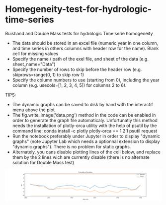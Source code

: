 # Homegeneity-test-for-hydrologic-time-series
Buishand and Double Mass tests for hydrologic Time serie homogeneity

- The data should be stored in an excel file (numeric year in one column, and time series in others columns with header row for the name). Blank cell for missing values
- Specify the name / path of the exel file, and sheet of the data (e.g. sheet_name="Data")
- Specify the number of rows to skip before the header row (e.g. skiprows=range(0, 1) to skip row 1)
- Specify the column numbers to use (starting from 0), including the year column (e.g. usecols=[1, 2, 3, 4, 5]) for columns 2 to 6).

TIPS: 
- The dynamic graphs can be saved to disk by hand with the interactif menu above the plot
- The fig.write_image('data.png') method in the code can be enabled in order to generate the graph file automaticaly. Unfortunatly this method needs the installation of plotly-orca utility with the help of psutil by the command line: conda install -c plotly plotly-orca == 1.2.1 psutil request
- Run the notebook preferably under Jupyter in order to display "dynamic graphs" (note Jupyter Lab which needs a optionnal extension to display "dynamic graphs"). There is no problem for static graphs.
- Alternately, you cans disable plotting lines of the cell below, and replace them by the 2 lines wich are currently disable (there is no alternate solution for Double Mass test)

<img src= "https://github.com/loicduffar/Homegeneity-test-for-hydrologic-time-series/blob/master/out/Buishand%20test%20Result.png"></img>
